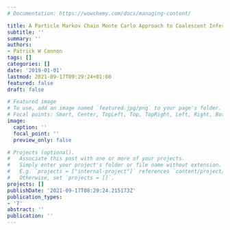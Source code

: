 ```yaml
---
# Documentation: https://wowchemy.com/docs/managing-content/

title: A Particle Markov Chain Monte Carlo Approach to Coalescent Inference
subtitle: ''
summary: ''
authors:
- Patrick W Cannon
tags: []
categories: []
date: '2019-01-01'
lastmod: 2021-09-17T09:29:24+01:00
featured: false
draft: false

# Featured image
# To use, add an image named `featured.jpg/png` to your page's folder.
# Focal points: Smart, Center, TopLeft, Top, TopRight, Left, Right, BottomLeft, Bottom, BottomRight.
image:
  caption: ''
  focal_point: ''
  preview_only: false

# Projects (optional).
#   Associate this post with one or more of your projects.
#   Simply enter your project's folder or file name without extension.
#   E.g. `projects = ["internal-project"]` references `content/project/deep-learning/index.md`.
#   Otherwise, set `projects = []`.
projects: []
publishDate: '2021-09-17T08:29:24.215173Z'
publication_types:
- '7'
abstract: ''
publication: ''
---
```

